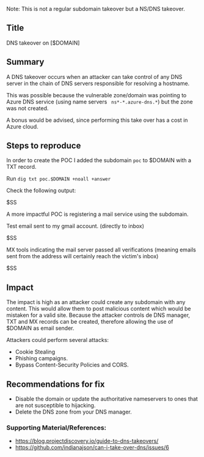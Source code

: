 Note: This is not a regular subdomain takeover but a NS/DNS takeover. 

## Title  

DNS takeover on [$DOMAIN]

## Summary

A DNS takeover occurs when an attacker can take control of any DNS server in the chain of DNS servers responsible for resolving a hostname.

This was possible because the vulnerable zone/domain was pointing to Azure DNS service (using name servers ` ns*-*.azure-dns.*`) but the zone was not created.

A bonus would be advised, since performing this take over has a cost in Azure cloud. 

## Steps to reproduce

 In order to create the POC I added the subdomain `poc` to $DOMAIN with a TXT record.  

 Run `dig txt poc.$DOMAIN +noall +answer`

Check the following output:

$SS

A more impactful POC is registering a mail service using the subdomain. 

Test email sent to my gmail account. (directly to inbox)

$SS

MX tools indicating the mail server passed all verifications (meaning emails sent from the address will certainly reach the victim's inbox) 

$SS

## Impact

The impact is high as an attacker could create any subdomain with any content. This would allow them to post malicious content which would be mistaken for a valid site. 
Because the attacker controls de DNS manager, TXT and MX records can be created, therefore allowing the use of $DOMAIN as email sender. 

Attackers could perform several attacks:
 - Cookie Stealing
 - Phishing campaigns. 
 - Bypass Content-Security Policies and CORS.

 
## Recommendations for fix

* Disable the domain or update the authoritative nameservers to ones that are not susceptible to hijacking.
* Delete the DNS zone from your DNS manager.
 

### Supporting Material/References:

 - https://blog.projectdiscovery.io/guide-to-dns-takeovers/
 - https://github.com/indianajson/can-i-take-over-dns/issues/6

